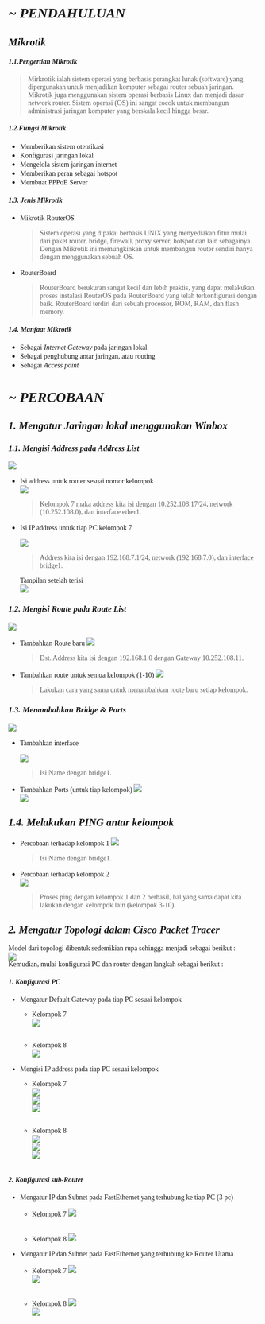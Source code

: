 
_**<h1 style="font-family:bahnschrift;">~ PENDAHULUAN</h1>**_

***<h2 style="font-family:bahnschrift;">Mikrotik</h2>***

***<h4 style="font-family:bahnschrift;">1.1.Pengertian Mikrotik</h4>***
> <div class ="isi" style="font-family:bahnschrift;"> Mirkrotik ialah sistem operasi yang berbasis perangkat lunak (software) yang dipergunakan untuk menjadikan komputer sebagai router sebuah jaringan. Mikrotik juga menggunakan sistem operasi berbasis Linux dan menjadi dasar network router. Sistem operasi (OS) ini sangat cocok untuk membangun administrasi jaringan komputer yang berskala kecil hingga besar.
> 
***<h4 style="font-family:bahnschrift;">1.2.Fungsi Mikrotik</h4>*** 

- <div class ="isi" style="font-family:bahnschrift;"> Memberikan sistem otentikasi
- <div class ="isi" style="font-family:bahnschrift;"> Konfigurasi jaringan lokal
- <div class ="isi" style="font-family:bahnschrift;"> Mengelola sistem jaringan internet
- <div class ="isi" style="font-family:bahnschrift;"> Memberikan peran sebagai hotspot
- <div class ="isi" style="font-family:bahnschrift;"> Membuat PPPoE Server

***<h4 style="font-family:bahnschrift;">1.3. Jenis Mikrotik</h4>*** 

- <div class ="isi" style="font-family:bahnschrift;"> Mikrotik RouterOS  
  
    > Sistem operasi yang dipakai berbasis UNIX yang menyediakan fitur mulai dari paket router, bridge, firewall, proxy server, hotspot dan lain sebagainya. Dengan Mikrotik ini memungkinkan untuk membangun router sendiri hanya dengan menggunakan sebuah OS. 
    
- <div class ="isi" style="font-family:bahnschrift;"> RouterBoard
    
  >RouterBoard berukuran sangat kecil dan lebih praktis, yang dapat melakukan proses instalasi RouterOS pada RouterBoard yang telah terkonfigurasi dengan baik. RouterBoard terdiri dari sebuah processor, ROM, RAM, dan flash memory.

***<h4 style="font-family:bahnschrift;">1.4. Manfaat Mikrotik</h4>*** 

- <div class ="isi" style="font-family:bahnschrift;"> Sebagai <i>Internet Gateway</i> pada jaringan lokal
- <div class ="isi" style="font-family:bahnschrift;"> Sebagai penghubung antar jaringan, atau routing
- <div class ="isi" style="font-family:bahnschrift;"> Sebagai <i>Access point</i>
#
_**<h1 style="font-family:bahnschrift;">~ PERCOBAAN</h1>**_

***<h2 style="font-family:bahnschrift;">1. Mengatur Jaringan lokal menggunakan Winbox</h2>***

***<h3 style="font-family:bahnschrift;">1.1. Mengisi Address pada Address List</h3>***

<img src="assets/addAdrress.png"> <br>

- <div class ="isi" style="font-family:bahnschrift;"> Isi address untuk router sesuai nomor kelompok<br>
  <img src="assets/addAddress1.png"> <br>

  ><div class ="isi" style="font-family:bahnschrift;">  Kelompok 7 maka address kita isi dengan 10.252.108.17/24, network (10.252.108.0), dan interface ether1.
- <div class ="isi" style="font-family:bahnschrift;"> Isi IP address untuk tiap PC kelompok 7<br>

  <img src="assets/addAddress2.png"> <br>

  ><div class ="isi" style="font-family:bahnschrift;">  Address kita isi dengan 192.168.7.1/24, network (192.168.7.0), dan interface bridge1.
  <div class ="isi" style="font-family:bahnschrift;"> Tampilan setelah terisi<br>
  <img src="assets/addAddress3.png"> <br>

***<h3 style="font-family:bahnschrift;">1.2. Mengisi Route pada Route List</h3>***

<img src="assets/addRoute.png"> <br>

  - <div class ="isi" style="font-family:bahnschrift;"> Tambahkan Route baru   
    <img src="assets/AddRoute2.png"> <br>

    ><div class ="isi" style="font-family:bahnschrift;">  Dst. Address kita isi dengan 192.168.1.0 dengan Gateway 10.252.108.11.

  - <div class ="isi" style="font-family:bahnschrift;"> Tambahkan route untuk semua kelompok (1-10)
    <img src="assets/AddRoute3.png"> <br>

    > Lakukan cara yang sama untuk menambahkan route baru setiap kelompok.

***<h3 style="font-family:bahnschrift;">1.3. Menambahkan Bridge & Ports</h3>***

<img src="assets/bukabridge.jpg"> <br>

- <div class ="isi" style="font-family:bahnschrift;">  Tambahkan interface

  <img src="assets/bridge1.png"> <br>
  ><div class ="isi" style="font-family:bahnschrift;">  Isi Name dengan bridge1.
- <div class ="isi" style="font-family:bahnschrift;">Tambahkan Ports (untuk tiap kelompok)
  <img src="assets/ether.png"> <br>
  <img src="assets/ether2.png"> <br>

***<h2 style="font-family:bahnschrift;">1.4. Melakukan PING antar kelompok</h2>***

- <div class ="isi" style="font-family:bahnschrift;"> Percobaan terhadap kelompok 1
  <img src="assets/Ping1.png"> <br>

  > <div class ="isi" style="font-family:bahnschrift;"> Isi Name dengan bridge1.
- <div class ="isi" style="font-family:bahnschrift;"> Percobaan terhadap kelompok 2<br>
  <img src="assets/ping2.png"> <br>

  > Proses ping dengan kelompok 1 dan 2 berhasil, hal yang sama dapat kita lakukan dengan kelompok lain (kelompok 3-10).

***<h2 style="font-family:bahnschrift;">2. Mengatur Topologi dalam Cisco Packet Tracer</h2>***
<div class ="isi" style="font-family:bahnschrift;"> Model dari topologi dibentuk sedemikian rupa sehingga menjadi sebagai berikut : <br>
<img src="assets/topologi10.jpeg"> <br>

<div class ="isi" style="font-family:bahnschrift;">  Kemudian, mulai konfigurasi PC dan router dengan langkah sebagai berikut : 

***<h4 style="font-family:bahnschrift;">1. Konfigurasi PC</h4>***
- <div class ="isi" style="font-family:bahnschrift;"> Mengatur Default Gateway pada tiap PC sesuai kelompok<br>

  - Kelompok 7<br>
  <img src="assets/PC_kel7.png"> <br><br>

  - <div class ="isi" style="font-family:bahnschrift;">  Kelompok 8<br>
    <img src="assets/PC_kel8.png"> <br><br>

- <div class ="isi" style="font-family:bahnschrift;"> Mengisi IP address pada tiap PC sesuai kelompok<br>
  
  - Kelompok 7<br>
    <img src="assets/PC_kel7.1.png"> <br>
    <img src="assets/PC_kel7.2.png"> <br>
    <img src="assets/PC_kel7.3.png"> <br><br>

  -  Kelompok 8<br>
    <img src="assets/PC_kel8.1.png"> <br>
    <img src="assets/PC_kel8.2.png"> <br>
    <img src="assets/PC_kel8.3.png"> <br><br>

***<h4 style="font-family:bahnschrift;">2. Konfigurasi sub-Router</h4>*** 
- <div class ="isi" style="font-family:bahnschrift;"> Mengatur IP dan Subnet pada FastEthernet yang terhubung ke tiap PC (3 pc)<br>
  
  - Kelompok 7
    <img src="assets/IP_kel7.1.png"> <br><br>

  - Kelompok 8
    <img src="assets/IP_kel8.1.png"> <br>
- <div class ="isi" style="font-family:bahnschrift;"> Mengatur IP dan Subnet pada FastEthernet yang terhubung ke Router Utama<br>
  
  - Kelompok 7
    <img src="assets/IP_kel7.2.png"> <br>
    <img src="assets/IP_kel7.3.png"> <br><br>

  - Kelompok 8
    <img src="assets/IP_kel8.2.png"> <br>
    <img src="assets/IP_kel8.3.png"> <br>
